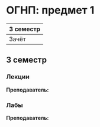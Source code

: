 # ОГНП: предмет 1

|3 семестр|
|---|
|Зачёт|

## 3 семестр
### Лекции

**Преподаватель:** 

### Лабы

**Преподаватель:** 
